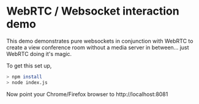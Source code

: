 # WebRTC / Websocket interaction demo

This demo demonstrates pure websockets in conjunction with WebRTC to create
a view conference room without a media server in between... just WebRTC doing it's magic.

To get this set up,

```bash
> npm install
> node index.js
```

Now point your Chrome/Firefox browser to http://localhost:8081
